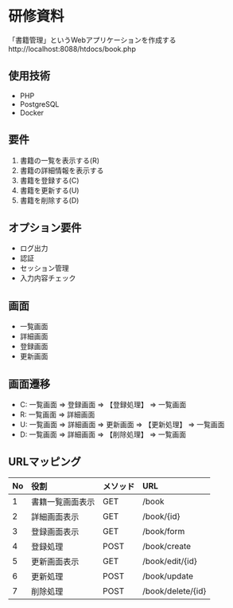 # 研修資料
「書籍管理」というWebアプリケーションを作成する
http://localhost:8088/htdocs/book.php
## 使用技術
- PHP
- PostgreSQL
- Docker

## 要件
1. 書籍の一覧を表示する(R)
2. 書籍の詳細情報を表示する
3. 書籍を登録する(C)
4. 書籍を更新する(U)
5. 書籍を削除する(D)

## オプション要件
- ログ出力
- 認証
- セッション管理
- 入力内容チェック

## 画面
- 一覧画面
- 詳細画面
- 登録画面
- 更新画面

## 画面遷移
- C: 一覧画面 => 登録画面 => 【登録処理】 => 一覧画面
- R: 一覧画面 => 詳細画面
- U: 一覧画面 => 詳細画面 => 更新画面 => 【更新処理】 => 一覧画面
- D: 一覧画面 => 詳細画面 => 【削除処理】 => 一覧画面

## URLマッピング
|No|役割|メソッド|URL|
|:--|:--|:--|:--|
|1|書籍一覧画面表示|GET|/book|
|2|詳細画面表示|GET|/book/{id}|
|3|登録画面表示|GET|/book/form|
|4|登録処理|POST|/book/create|
|5|更新画面表示|GET|/book/edit/{id}|
|6|更新処理|POST|/book/update|
|7|削除処理|POST|/book/delete/{id}|
